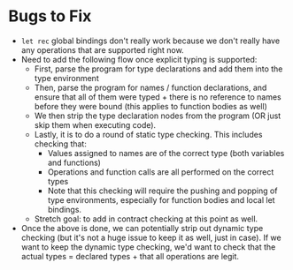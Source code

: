 # Bugs to Fix

- `let rec` global bindings don't really work because we don't really have any operations that are supported right now.
- Need to add the following flow once explicit typing is supported:
  - First, parse the program for type declarations and add them into the type environment
  - Then, parse the program for names / function declarations, and ensure that all of them were typed + there is no reference to names before they were bound (this applies to function bodies as well)
  - We then strip the type declaration nodes from the program (OR just skip them when executing code).
  - Lastly, it is to do a round of static type checking. This includes checking that:
    - Values assigned to names are of the correct type (both variables and functions)
    - Operations and function calls are all performed on the correct types
    - Note that this checking will require the pushing and popping of type environments, especially for function bodies and local let bindings.
  - Stretch goal: to add in contract checking at this point as well.
- Once the above is done, we can potentially strip out dynamic type checking (but it's not a huge issue to keep it as well, just in case). If we want to keep the dynamic type checking, we'd want to check that the actual types = declared types + that all operations are legit.
